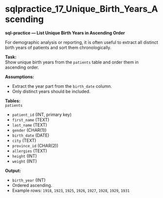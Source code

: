# sqlpractice_17_Unique_Birth_Years_Ascending

**sql-practice — List Unique Birth Years in Ascending Order**  

For demographic analysis or reporting, it is often useful to extract all distinct birth years of patients and sort them chronologically.  

**Task:**  
Show unique birth years from the `patients` table and order them in ascending order.  

**Assumptions:**  
- Extract the year part from the `birth_date` column.  
- Only distinct years should be included.  

**Tables:**  
`patients`  
- `patient_id` (INT, primary key)  
- `first_name` (TEXT)  
- `last_name` (TEXT)  
- `gender` (CHAR(1))  
- `birth_date` (DATE)  
- `city` (TEXT)  
- `province_id` (CHAR(2))  
- `allergies` (TEXT)  
- `height` (INT)  
- `weight` (INT)  

**Output:**  
- `birth_year` (INT)  
- Ordered ascending.  
- Example rows: `1918`, `1923`, `1925`, `1926`, `1927`, `1928`, `1929`, `1931` 